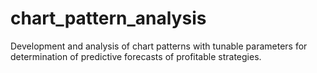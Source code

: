 # chart_pattern_analysis
Development and analysis of chart patterns with tunable parameters for determination of predictive forecasts of profitable strategies.
